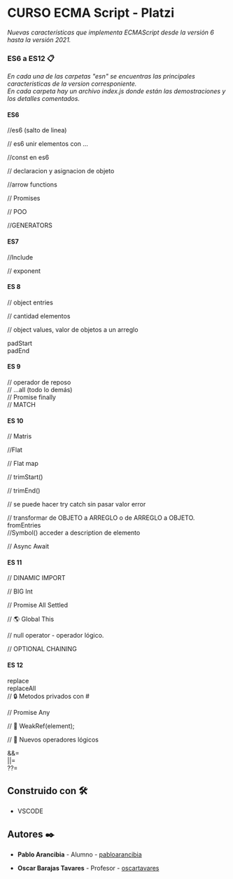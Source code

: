 # CURSO ECMA Script - Platzi

_Nuevas características que implementa ECMAScript desde la versión 6 hasta la versión 2021._


### ES6 a ES12 📋

_En cada una de las carpetas "esn" se encuentras las principales caracteristicas de la version corresponiente.  
En cada carpeta hay un archivo index.js donde están las demostraciones y los detalles comentados._

#### ES6
//es6 (salto de linea)
  
// es6 unir elementos con ...
  
//const en es6
  
// declaracion y asignacion de objeto
  
//arrow functions
  
// Promises
  
// POO
  
//GENERATORS
  
#### ES7
  
//Include  
  
// exponent  
  
#### ES 8
// object entries  
  
// cantidad elementos  
  
// object values, valor de objetos a un arreglo  
  
padStart  
padEnd  
  
#### ES 9  
// operador de reposo  
// ...all (todo lo demás)  
// Promise finally  
// MATCH  
  
#### ES 10  
// Matris
  
//Flat
  
// Flat map
  
// trimStart()
  
// trimEnd()
  
// se puede hacer try catch sin pasar valor error
  
// transformar de OBJETO a ARREGLO o de ARREGLO a OBJETO.
fromEntries  
//Symbol() acceder a description de elemento



// Async Await

#### ES 11  
//  DINAMIC IMPORT
  
// BIG Int
  
// Promise All Settled
  
// 🌎 Global This
  
// null operator - operador lógico.
  
// OPTIONAL  CHAINING
  
#### ES 12
  
replace  
replaceAll  
// 🔒 Metodos privados con #  
  
// Promise Any  
  
// 🦴 WeakRef(element);
  
// 🧪 Nuevos operadores lógicos
  
&&=  
||=  
??=  


## Construido con 🛠️


* VSCODE 



## Autores ✒️


* **Pablo Arancibia** - Alumno - [pabloarancibia](https://github.com/pabloarancibia)

* **Oscar Barajas Tavares** - Profesor - [oscartavares](https://platzi.com/profesores/gndx/)


